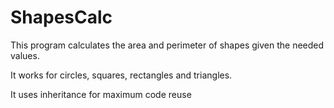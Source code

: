 # ShapesCalc

This program calculates the area and perimeter of shapes given the needed values. 

It works for circles, squares, rectangles and triangles.

It uses inheritance for maximum code reuse  
